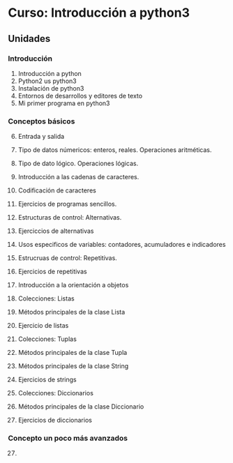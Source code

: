 # Curso: Introducción a python3

## Unidades

### Introducción

1. Introducción a python
2. Python2 us python3
3. Instalación de python3
4. Entornos de desarrollos y editores de texto
5. Mi primer programa en python3

### Conceptos básicos

6. Entrada y salida
7. Tipo de datos númericos: enteros, reales. Operaciones aritméticas.
8. Tipo de dato lógico. Operaciones lógicas.
9. Introducción a las cadenas de caracteres.
10. Codificación de caracteres
11. Ejercicios de programas sencillos.
12. Estructuras de control: Alternativas.
13. Ejerciccios de alternativas
14. Usos especificos de variables: contadores, acumuladores e indicadores
15. Estrucruas de control: Repetitivas.
16. Ejercicios de repetitivas

17. Introducción a la orientación a objetos
18. Colecciones: Listas
19. Métodos principales de la clase Lista
20. Ejercicio de listas
21. Colecciones: Tuplas
21. Métodos principales de la clase Tupla
22. Métodos principales de la clase String
23. Ejercicios de strings
24. Colecciones: Diccionarios
25. Métodos principales de la clase Diccionario
26. Ejercicios de diccionarios

### Concepto un poco más avanzados

27. 



